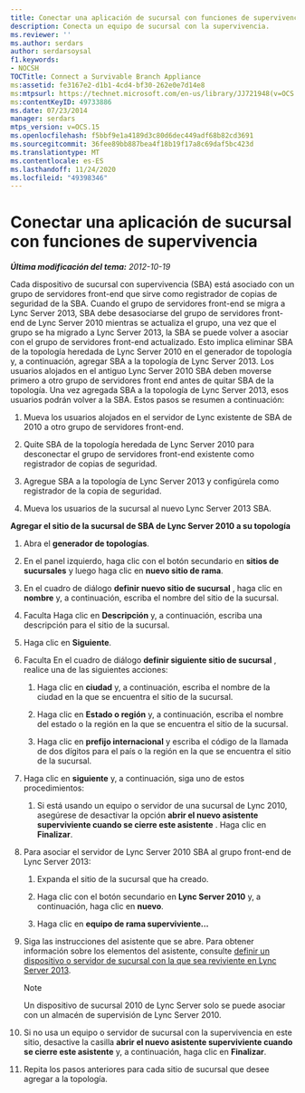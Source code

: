 ```yaml
---
title: Conectar una aplicación de sucursal con funciones de supervivencia
description: Conecta un equipo de sucursal con la supervivencia.
ms.reviewer: ''
ms.author: serdars
author: serdarsoysal
f1.keywords:
- NOCSH
TOCTitle: Connect a Survivable Branch Appliance
ms:assetid: fe3167e2-d1b1-4cd4-bf30-262e0e7d14e8
ms:mtpsurl: https://technet.microsoft.com/en-us/library/JJ721948(v=OCS.15)
ms:contentKeyID: 49733886
ms.date: 07/23/2014
manager: serdars
mtps_version: v=OCS.15
ms.openlocfilehash: f5bbf9e1a4189d3c80d6dec449adf68b82cd3691
ms.sourcegitcommit: 36fee89bb887bea4f18b19f17a8c69daf5bc423d
ms.translationtype: MT
ms.contentlocale: es-ES
ms.lasthandoff: 11/24/2020
ms.locfileid: "49398346"
---
```

# <a name="connect-a-survivable-branch-appliance"></a>Conectar una aplicación de sucursal con funciones de supervivencia

<div data-xmlns="http://www.w3.org/1999/xhtml">

<div class="topic" data-xmlns="http://www.w3.org/1999/xhtml" data-msxsl="urn:schemas-microsoft-com:xslt" data-cs="https://msdn.microsoft.com/">

<div data-asp="https://msdn2.microsoft.com/asp">



</div>

<div id="mainSection">

<div id="mainBody">

<span> </span>

_**Última modificación del tema:** 2012-10-19_

Cada dispositivo de sucursal con supervivencia (SBA) está asociado con un grupo de servidores front-end que sirve como registrador de copias de seguridad de la SBA. Cuando el grupo de servidores front-end se migra a Lync Server 2013, SBA debe desasociarse del grupo de servidores front-end de Lync Server 2010 mientras se actualiza el grupo, una vez que el grupo se ha migrado a Lync Server 2013, la SBA se puede volver a asociar con el grupo de servidores front-end actualizado. Esto implica eliminar SBA de la topología heredada de Lync Server 2010 en el generador de topología y, a continuación, agregar SBA a la topología de Lync Server 2013. Los usuarios alojados en el antiguo Lync Server 2010 SBA deben moverse primero a otro grupo de servidores front end antes de quitar SBA de la topología. Una vez agregada SBA a la topología de Lync Server 2013, esos usuarios podrán volver a la SBA. Estos pasos se resumen a continuación:

1.  Mueva los usuarios alojados en el servidor de Lync existente de SBA de 2010 a otro grupo de servidores front-end.

2.  Quite SBA de la topología heredada de Lync Server 2010 para desconectar el grupo de servidores front-end existente como registrador de copias de seguridad.

3.  Agregue SBA a la topología de Lync Server 2013 y configúrela como registrador de la copia de seguridad.

4.  Mueva los usuarios de la sucursal al nuevo Lync Server 2013 SBA.

**Agregar el sitio de la sucursal de SBA de Lync Server 2010 a su topología**

1.  Abra el **generador de topologías**.

2.  En el panel izquierdo, haga clic con el botón secundario en **sitios de sucursales** y luego haga clic en **nuevo sitio de rama**.

3.  En el cuadro de diálogo **definir nuevo sitio de sucursal** , haga clic en **nombre** y, a continuación, escriba el nombre del sitio de la sucursal.

4.  Faculta Haga clic en **Descripción** y, a continuación, escriba una descripción para el sitio de la sucursal.

5.  Haga clic en **Siguiente**.

6.  Faculta En el cuadro de diálogo **definir siguiente sitio de sucursal** , realice una de las siguientes acciones:
    
    1.  Haga clic en **ciudad** y, a continuación, escriba el nombre de la ciudad en la que se encuentra el sitio de la sucursal.
    
    2.  Haga clic en **Estado o región** y, a continuación, escriba el nombre del estado o la región en la que se encuentra el sitio de la sucursal.
    
    3.  Haga clic en **prefijo internacional** y escriba el código de la llamada de dos dígitos para el país o la región en la que se encuentra el sitio de la sucursal.

7.  Haga clic en **siguiente** y, a continuación, siga uno de estos procedimientos:
    
    1.  Si está usando un equipo o servidor de una sucursal de Lync 2010, asegúrese de desactivar la opción **abrir el nuevo asistente superviviente cuando se cierre este asistente** . Haga clic en **Finalizar**.

8.  Para asociar el servidor de Lync Server 2010 SBA al grupo front-end de Lync Server 2013:
    
    1.  Expanda el sitio de la sucursal que ha creado.
    
    2.  Haga clic con el botón secundario en **Lync Server 2010** y, a continuación, haga clic en **nuevo**.
    
    3.  Haga clic en **equipo de rama superviviente...**

9.  Siga las instrucciones del asistente que se abre. Para obtener información sobre los elementos del asistente, consulte [definir un dispositivo o servidor de sucursal con la que sea reviviente en Lync Server 2013](lync-server-2013-define-a-survivable-branch-appliance-or-server.md).
    
    <div>
    

    > [!NOTE]  
    > Un dispositivo de sucursal 2010 de Lync Server solo se puede asociar con un almacén de supervisión de Lync Server 2010.

    
    </div>

10. Si no usa un equipo o servidor de sucursal con la supervivencia en este sitio, desactive la casilla **abrir el nuevo asistente superviviente cuando se cierre este asistente** y, a continuación, haga clic en **Finalizar**.

11. Repita los pasos anteriores para cada sitio de sucursal que desee agregar a la topología.

</div>

<span> </span>

</div>

</div>

</div>

